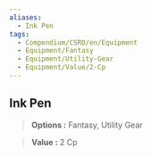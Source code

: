 ```yaml
---
aliases:
  - Ink Pen
tags:
  - Compendium/CSRD/en/Equipment
  - Equipment/Fantasy
  - Equipment/Utility-Gear
  - Equipment/Value/2-Cp
---
```

  
    
## Ink Pen    
    
>    
> **Options :** Fantasy, Utility Gear    
> **Value :** 2 Cp